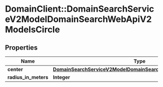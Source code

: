 # DomainClient::DomainSearchServiceV2ModelDomainSearchWebApiV2ModelsCircle

## Properties
Name | Type | Description | Notes
------------ | ------------- | ------------- | -------------
**center** | [**DomainSearchServiceV2ModelDomainSearchWebApiV2ModelsGeoPoint**](DomainSearchServiceV2ModelDomainSearchWebApiV2ModelsGeoPoint.md) |  | [optional] 
**radius_in_meters** | **Integer** |  | [optional] 


